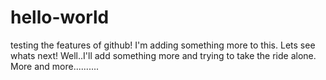 # hello-world
testing the features of github! I'm adding something more to this. Lets see whats next!
Well..I'll add something more and trying to take the ride alone.
More and more..........
